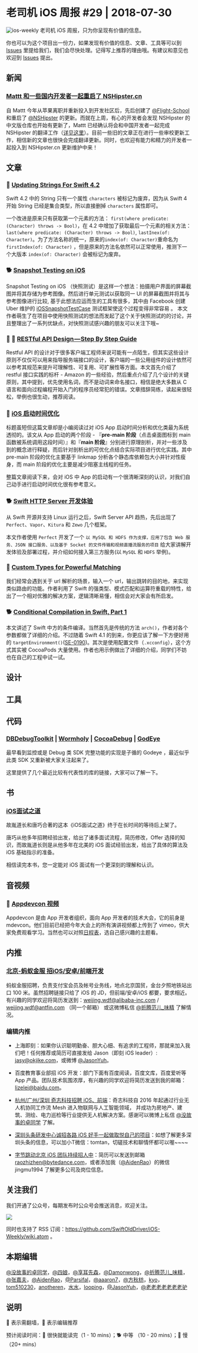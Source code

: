 # 老司机 iOS 周报 #29 | 2018-07-30

![ios-weekly](../assets/ios-weekly.png)
老司机 iOS 周报，只为你呈现有价值的信息。

你也可以为这个项目出一份力，如果发现有价值的信息、文章、工具等可以到 [Issues](https://github.com/SwiftOldDriver/iOS-Weekly/issues) 里提给我们，我们会尽快处理。记得写上推荐的理由哦。有建议和意见也欢迎到 [Issues](https://github.com/SwiftOldDriver/iOS-Weekly/issues) 提出。

## 新闻

### [Mattt 和一些国内开发者一起重启了 NSHipster.cn](https://github.com/NSHipster/articles-zh-Hans)

自 Mattt 今年从苹果离职并重新投入到开发社区后，先后创建了 [@Flight-School](https://github.com/Flight-School) 和重启了 [@NSHipster](https://github.com/NSHipster) 的更新。而就在上周，有心的开发者会发现 NSHipster 的中文版仓库也开始有更新了，Mattt 已经确认将会和中国开发者一起完成 NSHipster 的翻译工作（[详见这里](https://github.com/SwiftOldDriver/iOS-Weekly/issues/584)）。目前一些旧的文章正在进行一些审校更新工作，相信新的文章也很快会完成翻译更新。同时，也欢迎有能力和精力的开发者一起投入到 NSHipster.cn 更新维护中来！


## 文章

### 🐎 [Updating Strings For Swift 4.2](https://useyourloaf.com/blog/updating-strings-for-swift-4.2/)

Swift 4.2 中的 String 只有一个属性 `characters` 被标记为废弃，因为从 Swift 4 开始 String 已经是集合类型，所以直接删掉 `characters` 属性即可。

一个改进是原来只有获取第一个元素的方法： `first(where predicate: (Character) throws -> Bool)`，在 4.2 中增加了获取最后一个元素的相关方法： `last(where predicate: (Character) throws -> Bool)`, `lastInex(of: Character)`。为了方法名称的统一，原来的`index(of: Character)`重命名为 `firstIndex(of: Character)` ，但是原来的方法名依然可以正常使用，推测下一个大版本 `index(of: Character)` 会被标记为废弃。


### 🐕 [Snapshot Testing on iOS](https://ashfurrow.com/blog/snapshot-testing-on-ios/)

Snapshot Testing on iOS （快照测试）是这样一个想法：拍摄用户界面的屏幕截图并将其存储为参考图像。然后进行单元测试以获取同一 UI 的屏幕截图并将其与参考图像进行比较, 基于此想法应运而生的工具有很多，其中由 Facebook 创建 Uber 维护的 [iOSSnapshotTestCase](https://github.com/uber/ios-snapshot-test-case) 测试框架使这个过程变得非常容易 。
本文作者萌生了在项目中使用快照测试的想法而发起了这个关于快照测试的的讨论，并且整理出了一系列优缺点，对快照测试感兴趣的朋友可以关注下哦~

### 🚧 🐎 [RESTful API Design — Step By Step Guide](https://hackernoon.com/restful-api-design-step-by-step-guide-2f2c9f9fcdbf)

Restful API 的设计对于很多客户端工程师来说可能有一点陌生，但其实这些设计原则不仅仅可以用来指导服务端接口的设计，客户端的一些公用组件的设计依然可以参考其规范来提升可理解性、可复用、可扩展性等方面。本文首先介绍了 restful 接口实践的标杆 - Amazon 的一些经验，然后重点介绍了几个设计的关键原则，其中提到，优先使用名词，而不是动词来命名接口，相信是绝大多数从 C 语言和面向过程编程开始入门的程序员经常犯的错误。文章措辞简练，读起来很轻松，举例也很生动，推荐阅读。

### 🐢 [iOS 启动时间优化](http://www.zoomfeng.com/blog/launch-time.html)

标题虽短但这篇文章却是小编阅读过对 iOS App 启动时间分析和优化类最为系统透彻的。该文从 App 启动的两个阶段 - 『**pre-main 阶段**（点击桌面图标到 main 函数被系统调用这段时间）』和『**main 阶段**』分别进行原理剖析，并对一些涉及到的概念进行释疑，而后针对剖析出的可优化点结合实际项目进行优化实践。其中 pre-main 阶段的优化主要基于 linkmap 分析各个静态库依赖包大小并针对性瘦身，而 main 阶段的优化主要是减少阻塞主线程的任务。

整篇文章阅读下来，会对 iOS 中 App 的启动有一个很清晰深刻的认识，对我们自己动手进行启动时间优化很有参考意义。

### 🐕 [Swift HTTP Server 开发体验](http://posts.enumsblog.com/posts/18014)

从 Swift 开源并支持 Linux 运行之后，Swift Server API 趋热，先后出现了 `Perfect`、`Vapor`、`Kitura` 和 `Zewo` 几个框架。

本文作者使用 `Perfect` 开发了一个 `以 MySQL 和 HDFS 作为支撑，应用了包含 Web 服务、JSON 接口服务、以及基于 Socket 的文件传输和视频直播流服务的项目` 给大家讲解开发体验及部署过程，并介绍如何接入第三方服务(以 `MySQL` 和 `HDFS` 举例)。

### 🐎 [Custom Types for Powerful Matching](http://www.figure.ink/blog/2018/7/23/custom-types-for-powerful-matching)

我们经常会遇到关于 url 解析的场景，输入一个 url，输出跳转的目的地，来实现类似路由的功能。作者利用了 Swift 的强类型、模式匹配和运算符重载的特性，给出了一个相对优雅的解决方案，逻辑清晰易懂，相信会对大家会有所启发。

### 🐕 [Conditional Compilation in Swift, Part 1](https://davedelong.com/blog/2018/07/25/conditional-compilation-in-swift-part-1/)

本文讲述了 Swift 中方的条件编译。当然首先是传统的方法 `arch()`，作者对各个参数都做了详细的介绍。不过随着 Swift 4.1 的到来，你更应该了解一下方便好用的 `targetEnvironment()`([SE-0190](https://github.com/apple/swift-evolution/blob/master/proposals/0190-target-environment-platform-condition.md))。其次是使用配置文件（`.xcconfig`），这个方式其实被 CocoaPods 大量使用。作者也用示例做出了详细的介绍，同学们不妨也在自己的工程中试一试。

## 设计

## 工具


## 代码
### [DBDebugToolkit](https://github.com/dbukowski/DBDebugToolkit) | [Wormholy](https://github.com/pmusolino/Wormholy) | [CocoaDebug](https://github.com/CocoaDebug/CocoaDebug) | [GodEye](https://github.com/zixun/GodEye)

最早看到监控或是 Debug 类 SDK 完整功能的实现是子循的 Godeye ，最近似乎此类 SDK 又重新被大家关注起来了。

这里提供了几个最近比较有代表性的库的链接，大家可以了解一下。

## 书

### [iOS面试之道](https://item.jd.com/12403068.html)

故胤道长和唐巧合著的这本《iOS面试之道》终于在长时间的等待后上架了。

唐巧从他多年招聘经验出发，给出了诸多面试流程，简历修改，Offer 选择的知识，而故胤道长则是从他多年在北美的 iOS 面试经验出发，给出了具体的算法及 iOS 基础指示的准备。

相信读完本书，您一定能对 iOS 面试有一个更深刻的理解和认识。

## 音视频

### 🚧 [Appdevcon 视频](https://vimeo.com/appdevcon)
Appdevcon 是由 App 开发者组织，面向 App 开发者的技术大会，它的前身是 mdevcon。他们目前已经把今年大会上的所有演讲视频都上传到了 vimeo，供大家免费观看学习。当然也可以对照[日程表](http://appdevcon.nl/schedule/)，选自己感兴趣的主题看。

## 内推

### [北京-蚂蚁金服 招iOS/安卓/前端开发](https://job.alibaba.com/zhaopin/position_detail.htm?trace=qrcode_share&positionCode=GP031268&from=timeline&isappinstalled=0)

蚂蚁金服招聘，负责支付宝会员及帐号业务线，地点北京国贸，金台夕照地铁站出口 100 米。虽然招聘链接只给了 iOS 的 JD，但前端/安卓/iOS 都要，要求相近。有兴趣的同学欢迎将简历发送到：weijing.wdf@alibaba-inc.com / weijing.wdf@antfin.com （同一个邮箱） 或这微博私信 [@折腾范儿_味精](https://weibo.com/agvicking) 了解情况。

### 编辑内推

- 上海即刻：如果你认识聪明勤奋、胆大心细、有追求的工程师，那就来加入我们吧！任何推荐或简历可直接发给 Jason（即刻 iOS leader）: jasy@okjike.com，或微博 [@JasonYuh](https://weibo.com/jasonyuh)。

- 百度教育事业部招 iOS 开发：部门下面有百度阅读，百度文库，百度爱听等 App 产品。团队技术氛围浓厚，有兴趣的同学欢迎将简历发送到我的邮箱：lizelei@baidu.com。

- [杭州/广州/深圳 奇志科技招聘 iOS、前端](https://www.lagou.com/gongsi/34872.html)：奇志科技自 2016 年起通过行业无人机协同工作流 Mesh 进入物联网与人工智能领域， 并成功为房地产、建筑、测绘、电力巡检等行业提供无人机解决方案。感谢可以微博上私信 [@没故事的卓同学](https://weibo.com/u/1926303682) 了解。

- [深圳头条研发中心诚招各路 iOS 好手一起做取悦自己的项目](https://job.toutiao.com/2018/spring_referral/?token=alPR8WCv8nnnc5QqtsyKjw%3D%3D&key=MTY1MDMsMTg0MTQsMjA1MjAsMTk1NjEsMTU2ODksMTc0ODk%3D)：如想了解更多深圳头条的信息，可以加小T微信：tomtan，切磋技术和聊情怀都可以喔~~~~
- [字节跳动北京 iOS 团队持续招人中](https://job.toutiao.com/society)：简历可以发送到邮箱 raozhizhen@bytedance.com，或者添加我（[@AidenRao](https://weibo.com/AidenRao)）的微信 jingmu1994 了解更多公司及岗位信息。


## 关注我们

我们开通了公众号，每期发布时公众号会推送消息，欢迎关注。

![](https://github.com/SwiftOldDriver/iOS-Weekly/blob/master/assets/qrcode_for_wechat.jpg?raw=true)

同时也支持了 RSS 订阅：https://github.com/SwiftOldDriver/iOS-Weekly/wiki.atom 。

## 本期编辑

[@没故事的卓同学](https://weibo.com/1926303682/profile)，[@四娘](https://kemchenj.github.io)，[@享耳先森](https://github.com/iblacksun)，[@Damonwong](https://weibo.com/damonone)，[@折腾范儿_味精](http://weibo.com/agvicking)，[@张嘉夫](https://weibo.com/2949394297)，[@AidenRao](https://weibo.com/AidenRao)，[@Parsifal](https://weibo.com/parsifalchang)，[@aaaron7](https://weibo.com/aaaron7)，[@方秋枋](https://weibo.com/100mango)，[kyo](https://github.com/KyoLi)，[tom510230](https://xiaozhuanlan.com/u/6682065345)，[anotheren](https://anotheren.com)，[水水](https://www.xuyanlan.com)，[looping](https://github.com/looping)，[@JasonYuh](https://weibo.com/jasonyuh)，[@老老老老老老老驴](https://weibo.com/u/6090610445)

## 说明

🚧 表示需翻墙，🌟 表示编辑推荐

预计阅读时间：🐎 很快就能读完（1 - 10 mins）；🐕 中等 （10 - 20 mins）；🐢 慢（20+ mins）
